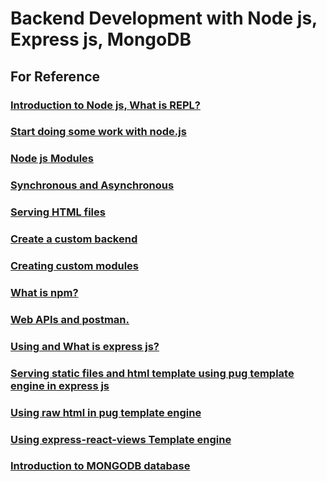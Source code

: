 # Backend Development with Node js, Express js, MongoDB

## For Reference
### <a href="1_intro_node">Introduction to Node js, What is REPL? </a>
### <a href="2_start">Start doing some work with node.js</a>
### <a href="3_node_modules">Node js Modules </a>
### <a href="4_block_non_block_code">Synchronous and Asynchronous </a>
### <a href="5_serving_html"> Serving HTML files</a>
### <a href="6_create_backend">Create a custom backend </a>
### <a href="7_create_modules">Creating custom modules </a>
### <a href="8_npm">What is npm?</a>
### <a href="9_api_postman">Web APIs and postman.</a>
### <a href="10_express">Using and What is express js?</a>
### <a href="11_pug_static_files">Serving static files and html template using pug template engine in express js</a>
### <a href="12_using_html">Using raw html in  pug template engine</a>
### <a href="15_react_views">Using express-react-views Template engine</a>
### <a href="intro_to_mongodb">Introduction to MONGODB database</a>




